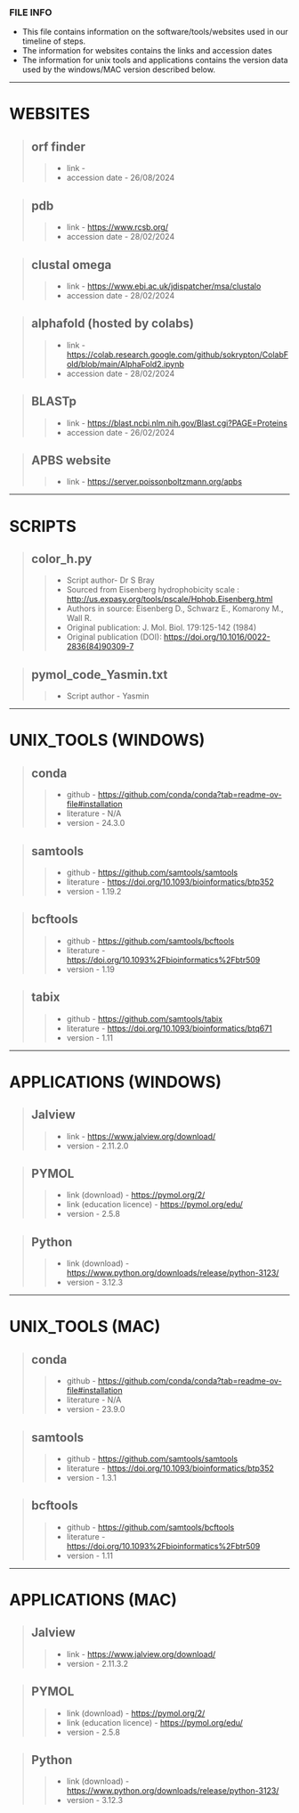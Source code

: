 ### FILE INFO
+ This file contains information on the software/tools/websites used in our timeline of steps.
+ The information for websites contains the links and accession dates
+ The information for unix tools and applications contains the version data used by the windows/MAC version described below.
---
# WEBSITES 
> ## orf finder
>> + link - 
>> + accession date - 26/08/2024

> ## pdb
> > + link - https://www.rcsb.org/
> > + accession date - 28/02/2024

> ## clustal omega 
> > + link - https://www.ebi.ac.uk/jdispatcher/msa/clustalo
> > + accession date - 28/02/2024

> ## alphafold (hosted by colabs)
> > + link - https://colab.research.google.com/github/sokrypton/ColabFold/blob/main/AlphaFold2.ipynb
> > + accession date - 28/02/2024

> ## BLASTp
> > + link - https://blast.ncbi.nlm.nih.gov/Blast.cgi?PAGE=Proteins
> > + accession date - 26/02/2024

> ## APBS website
> > + link - https://server.poissonboltzmann.org/apbs
----
# SCRIPTS
> ## color_h.py
> > + Script author- Dr S Bray
> > + Sourced from Eisenberg hydrophobicity scale : http://us.expasy.org/tools/pscale/Hphob.Eisenberg.html
> > + Authors in source: Eisenberg D., Schwarz E., Komarony M., Wall R.
> > + Original publication: J. Mol. Biol. 179:125-142 (1984)
> > + Original publication (DOI): https://doi.org/10.1016/0022-2836(84)90309-7

> ## pymol_code_Yasmin.txt
> > + Script author - Yasmin
---
# UNIX_TOOLS (WINDOWS) 
> ## conda
>> + github - https://github.com/conda/conda?tab=readme-ov-file#installation
>> + literature - N/A
>> + version - 24.3.0

> ## samtools
> > + github - https://github.com/samtools/samtools
> > + literature - https://doi.org/10.1093/bioinformatics/btp352
> > + version - 1.19.2

> ## bcftools
> > + github - https://github.com/samtools/bcftools
> > + literature - https://doi.org/10.1093%2Fbioinformatics%2Fbtr509
> > + version - 1.19

> ## tabix
> > + github - https://github.com/samtools/tabix
> > + literature - https://doi.org/10.1093/bioinformatics/btq671
> > + version - 1.11
---
# APPLICATIONS (WINDOWS) 

> ## Jalview
> > + link - https://www.jalview.org/download/
> > + version - 2.11.2.0

> ## PYMOL
> > + link (download) - https://pymol.org/2/
> > + link (education licence) - https://pymol.org/edu/
> > + version - 2.5.8

> ## Python
> > + link (download) - https://www.python.org/downloads/release/python-3123/
> > + version - 3.12.3
---
# UNIX_TOOLS (MAC) 
> ## conda
> > + github - https://github.com/conda/conda?tab=readme-ov-file#installation
> > + literature - N/A
> > + version - 23.9.0

> ## samtools
> > + github - https://github.com/samtools/samtools
> > + literature - https://doi.org/10.1093/bioinformatics/btp352
> > + version - 1.3.1

> ## bcftools
> > + github - https://github.com/samtools/bcftools
> > + literature - https://doi.org/10.1093%2Fbioinformatics%2Fbtr509
> > + version - 1.11

---
# APPLICATIONS (MAC) 

> ## Jalview 
> > + link - https://www.jalview.org/download/
> > + version - 2.11.3.2

> ## PYMOL
> > + link (download) - https://pymol.org/2/
> > + link (education licence) - https://pymol.org/edu/
> > + version - 2.5.8

> ## Python
> > + link (download) - https://www.python.org/downloads/release/python-3123/
> > + version - 3.12.3